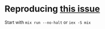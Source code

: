 # Reproducing [this issue](https://github.com/revelrylabs/elixir-nodejs/issues/51)


Start with `mix run --no-halt` or `iex -S mix`

